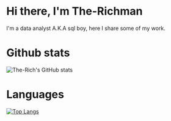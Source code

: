 # Hi there, I'm The-Richman
I'm a data analyst A.K.A sql boy, here I share some of my work.
# Github stats
![The-Rich's GitHub stats](https://github-readme-stats.vercel.app/api?username=The-Richman&show=reviews,discussions_started,discussions_answered,prs_merged,prs_merged_percentage&show_icons=true&theme=ambient_gradient&locale=cn)
# Languages
[![Top Langs](https://github-readme-stats.vercel.app/api/top-langs/?username=The-Richman&locale=cn&layout=compact)](https://github.com/anuraghazra/github-readme-stats)
